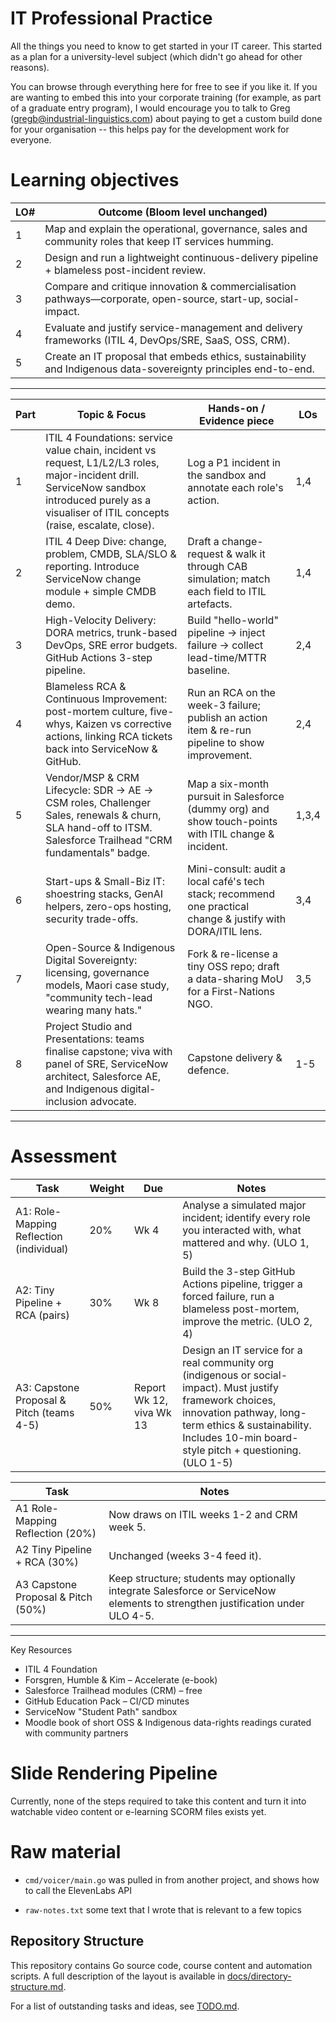 # IT Professional Practice

All the things you need to know to get started in your IT career. This
started as a plan for a university-level subject (which didn't go
ahead for other reasons).

You can browse through everything here for free to see if you like
it. If you are wanting to embed this into your corporate training (for
example, as part of a graduate entry program), I would encourage you
to talk to Greg (gregb@industrial-linguistics.com) about paying to get
a custom build done for your organisation -- this helps pay for the
development work for everyone.

# Learning objectives

| LO# | Outcome (Bloom level unchanged) |
| --- | --- |
| 1 | Map and explain the operational, governance, sales and community roles that keep IT services humming. |
| 2 | Design and run a lightweight continuous-delivery pipeline + blameless post-incident review. |
| 3 | Compare and critique innovation & commercialisation pathways—corporate, open-source, start-up, social-impact. |
| 4 | Evaluate and justify service-management and delivery frameworks (ITIL 4, DevOps/SRE, SaaS, OSS, CRM). |
| 5 | Create an IT proposal that embeds ethics, sustainability and Indigenous data-sovereignty principles end-to-end. |

---
| Part | Topic & Focus | Hands-on / Evidence piece | LOs |
| --- | --- | --- | --- |
| 1 | ITIL 4 Foundations: service value chain, incident vs request, L1/L2/L3 roles, major-incident drill. ServiceNow sandbox introduced purely as a visualiser of ITIL concepts (raise, escalate, close). | Log a P1 incident in the sandbox and annotate each role's action. | 1,4 |
| 2 | ITIL 4 Deep Dive: change, problem, CMDB, SLA/SLO & reporting. Introduce ServiceNow change module + simple CMDB demo. | Draft a change-request & walk it through CAB simulation; match each field to ITIL artefacts. | 1,4 |
| 3 | High-Velocity Delivery: DORA metrics, trunk-based DevOps, SRE error budgets. GitHub Actions 3-step pipeline. | Build "hello-world" pipeline → inject failure → collect lead-time/MTTR baseline. | 2,4 |
| 4 | Blameless RCA & Continuous Improvement: post-mortem culture, five-whys, Kaizen vs corrective actions, linking RCA tickets back into ServiceNow & GitHub. | Run an RCA on the week-3 failure; publish an action item & re-run pipeline to show improvement. | 2,4 |
| 5 | Vendor/MSP & CRM Lifecycle: SDR → AE → CSM roles, Challenger Sales, renewals & churn, SLA hand-off to ITSM. Salesforce Trailhead "CRM fundamentals" badge. | Map a six-month pursuit in Salesforce (dummy org) and show touch-points with ITIL change & incident. | 1,3,4 |
| 6 | Start-ups & Small-Biz IT: shoestring stacks, GenAI helpers, zero-ops hosting, security trade-offs. | Mini-consult: audit a local café's tech stack; recommend one practical change & justify with DORA/ITIL lens. | 3,4 |
| 7 | Open-Source & Indigenous Digital Sovereignty: licensing, governance models, Maori case study, "community tech-lead wearing many hats." | Fork & re-license a tiny OSS repo; draft a data-sharing MoU for a First-Nations NGO. | 3,5 |
| 8 | Project Studio and Presentations: teams finalise capstone; viva with panel of SRE, ServiceNow architect, Salesforce AE, and Indigenous digital-inclusion advocate. | Capstone delivery & defence. | 1-5 |

---

# Assessment


| Task | Weight | Due | Notes |
| --- | --- | --- | --- |
| A1: Role-Mapping Reflection (individual) | 20% | Wk 4 | Analyse a simulated major incident; identify every role you interacted with, what mattered and why. (ULO 1, 5) |
| A2: Tiny Pipeline + RCA (pairs) | 30% | Wk 8 | Build the 3-step GitHub Actions pipeline, trigger a forced failure, run a blameless post-mortem, improve the metric. (ULO 2, 4) |
| A3: Capstone Proposal & Pitch (teams 4-5) | 50% | Report Wk 12, viva Wk 13 | Design an IT service for a real community org (indigenous or social-impact). Must justify framework choices, innovation pathway, long-term ethics & sustainability. Includes 10-min board-style pitch + questioning. (ULO 1-5) |


| Task | Notes |
| --- | --- |
| A1 Role-Mapping Reflection (20%) | Now draws on ITIL weeks 1-2 and CRM week 5. |
| A2 Tiny Pipeline + RCA (30%) | Unchanged (weeks 3-4 feed it). |
| A3 Capstone Proposal & Pitch (50%) | Keep structure; students may optionally integrate Salesforce or ServiceNow elements to strengthen justification under ULO 4-5. |
---

Key Resources

- ITIL 4 Foundation
- Forsgren, Humble & Kim – Accelerate (e-book)
- Salesforce Trailhead modules (CRM) – free
- GitHub Education Pack – CI/CD minutes
- ServiceNow "Student Path" sandbox
- Moodle book of short OSS & Indigenous data-rights readings curated with community partners

# Slide Rendering Pipeline

Currently, none of the steps required to take this content and turn it into watchable video content or e-learning SCORM
files exists yet.

# Raw material

- `cmd/voicer/main.go` was pulled in from another project, and shows how to call the ElevenLabs API 

- `raw-notes.txt` some text that I wrote that is relevant to a few topics


## Repository Structure

This repository contains Go source code, course content and automation scripts. A full description of the layout is available in [docs/directory-structure.md](docs/directory-structure.md).

For a list of outstanding tasks and ideas, see [TODO.md](TODO.md).
